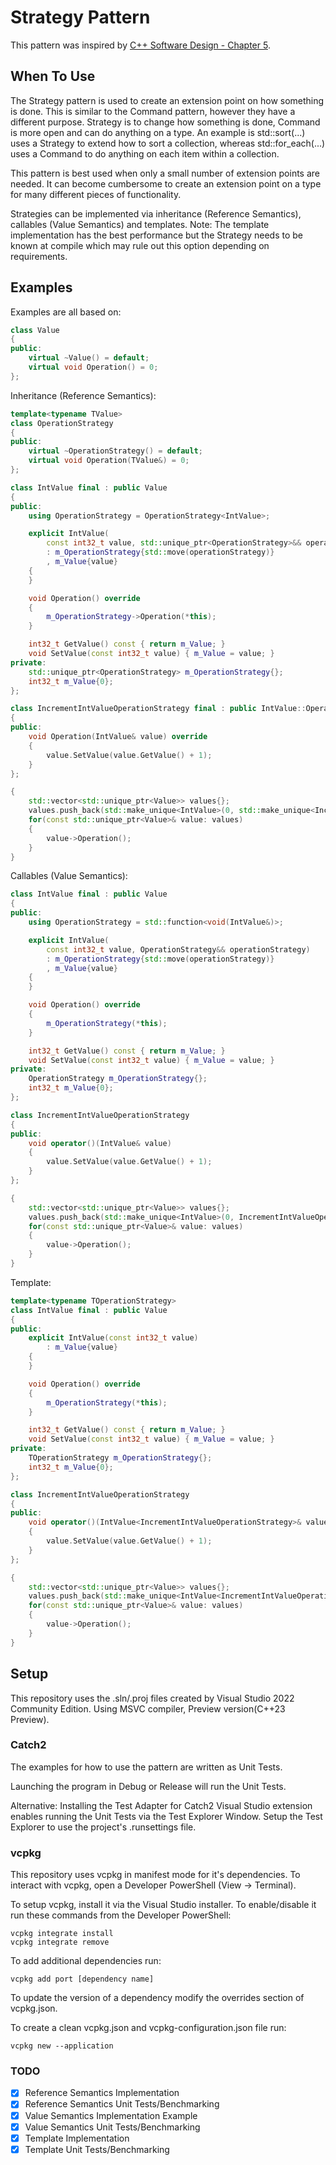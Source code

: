 # Strategy Pattern

This pattern was inspired by [C++ Software Design - Chapter 5](https://www.oreilly.com/library/view/c-software-design/9781098113155/).

## When To Use

The Strategy pattern is used to create an extension point on how something is done. This is similar to the Command pattern, however they have a different purpose. Strategy is to change how something is done, Command is more open and can do anything on a type. An example is std::sort(...) uses a Strategy to extend how to sort a collection, whereas std::for_each(...) uses a Command to do anything on each item within a collection.

This pattern is best used when only a small number of extension points are needed. It can become cumbersome to create an extension point on a type for many different pieces of functionality.

Strategies can be implemented via inheritance (Reference Semantics), callables (Value Semantics) and templates. Note: The template implementation has the best performance but the Strategy needs to be known at compile which may rule out this option depending on requirements.

## Examples

Examples are all based on:
```cpp
class Value
{
public:
    virtual ~Value() = default;
    virtual void Operation() = 0;
};
```

Inheritance (Reference Semantics):
```cpp
template<typename TValue>
class OperationStrategy
{
public:
    virtual ~OperationStrategy() = default;
    virtual void Operation(TValue&) = 0;
};

class IntValue final : public Value
{
public:
    using OperationStrategy = OperationStrategy<IntValue>;

    explicit IntValue(
        const int32_t value, std::unique_ptr<OperationStrategy>&& operationStrategy)
        : m_OperationStrategy{std::move(operationStrategy)}
        , m_Value{value}
    {
    }

    void Operation() override
    {
        m_OperationStrategy->Operation(*this);
    }

    int32_t GetValue() const { return m_Value; }
    void SetValue(const int32_t value) { m_Value = value; }
private:
    std::unique_ptr<OperationStrategy> m_OperationStrategy{};
    int32_t m_Value{0};
};

class IncrementIntValueOperationStrategy final : public IntValue::OperationStrategy
{
public:
    void Operation(IntValue& value) override
    {
        value.SetValue(value.GetValue() + 1);
    }
};

{
    std::vector<std::unique_ptr<Value>> values{};
    values.push_back(std::make_unique<IntValue>(0, std::make_unique<IncrementIntValueOperationStrategy>());
    for(const std::unique_ptr<Value>& value: values)
    {
        value->Operation();
    }
}
```

Callables (Value Semantics):
```cpp
class IntValue final : public Value
{
public:
    using OperationStrategy = std::function<void(IntValue&)>;

    explicit IntValue(
        const int32_t value, OperationStrategy&& operationStrategy)
        : m_OperationStrategy{std::move(operationStrategy)}
        , m_Value{value}
    {
    }

    void Operation() override
    {
        m_OperationStrategy(*this);
    }

    int32_t GetValue() const { return m_Value; }
    void SetValue(const int32_t value) { m_Value = value; }
private:
    OperationStrategy m_OperationStrategy{};
    int32_t m_Value{0};
};

class IncrementIntValueOperationStrategy
{
public:
    void operator()(IntValue& value)
    {
        value.SetValue(value.GetValue() + 1);
    }
};

{
    std::vector<std::unique_ptr<Value>> values{};
    values.push_back(std::make_unique<IntValue>(0, IncrementIntValueOperationStrategy{}));
    for(const std::unique_ptr<Value>& value: values)
    {
        value->Operation();
    }
}
```

Template:
```cpp
template<typename TOperationStrategy>
class IntValue final : public Value
{
public:
    explicit IntValue(const int32_t value)
        : m_Value{value}
    {
    }

    void Operation() override
    {
        m_OperationStrategy(*this);
    }

    int32_t GetValue() const { return m_Value; }
    void SetValue(const int32_t value) { m_Value = value; }
private:
    TOperationStrategy m_OperationStrategy{};
    int32_t m_Value{0};
};

class IncrementIntValueOperationStrategy
{
public:
    void operator()(IntValue<IncrementIntValueOperationStrategy>& value)
    {
        value.SetValue(value.GetValue() + 1);
    }
};

{
    std::vector<std::unique_ptr<Value>> values{};
    values.push_back(std::make_unique<IntValue<IncrementIntValueOperationStrategy>>(0));
    for(const std::unique_ptr<Value>& value: values)
    {
        value->Operation();
    }
}
```

## Setup

This repository uses the .sln/.proj files created by Visual Studio 2022 Community Edition.
Using MSVC compiler, Preview version(C++23 Preview). 

### Catch2
The examples for how to use the pattern are written as Unit Tests.

Launching the program in Debug or Release will run the Unit Tests.

Alternative:
Installing the Test Adapter for Catch2 Visual Studio extension enables running the Unit Tests via the Test Explorer Window. Setup the Test Explorer to use the project's .runsettings file.

### vcpkg
This repository uses vcpkg in manifest mode for it's dependencies. To interact with vcpkg, open a Developer PowerShell (View -> Terminal).

To setup vcpkg, install it via the Visual Studio installer. To enable/disable it run these commands from the Developer PowerShell:
```
vcpkg integrate install
vcpkg integrate remove
```

To add additional dependencies run:
```
vcpkg add port [dependency name]
```

To update the version of a dependency modify the overrides section of vcpkg.json. 

To create a clean vcpkg.json and vcpkg-configuration.json file run:
```
vcpkg new --application
```

### TODO
- [x] Reference Semantics Implementation
- [x] Reference Semantics Unit Tests/Benchmarking
- [x] Value Semantics Implementation Example
- [x] Value Semantics Unit Tests/Benchmarking
- [x] Template Implementation
- [x] Template Unit Tests/Benchmarking
